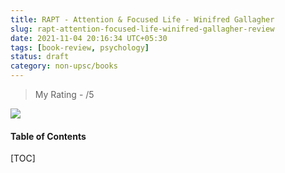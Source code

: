 ```yaml
---
title: RAPT - Attention & Focused Life - Winifred Gallagher
slug: rapt-attention-focused-life-winifred-gallagher-review
date: 2021-11-04 20:16:34 UTC+05:30
tags: [book-review, psychology]
status: draft
category: non-upsc/books
---
```


> My Rating -  /5

![](https://i.gr-assets.com/images/S/compressed.photo.goodreads.com/books/1442939057l/6262510._SY475_.jpg)

<h4>Table of Contents</h4>
[TOC]

